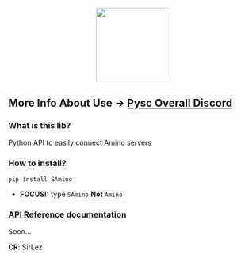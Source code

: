 <h1 align="center">
  <br>
  <a href="https://discord.gg/wMB7H9Fp"><img src="https://cdn.discordapp.com/icons/873910232072466432/a07b47688fe729eae554b2730534d5d5.png?size=128" width="150"></a>
  <br>
</h1>

## More Info About Use -> [Pysc Overall Discord](https://discord.gg/wMB7H9Fp)

### What is this lib?
Python API to easily connect Amino servers

### How to install?
`pip install SAmino`
- **FOCUS!:** type `SAmino` **Not** `Amino`

### API Reference documentation
Soon...

**CR**: SirLez
